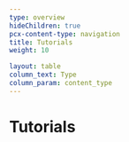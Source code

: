 ```yaml
---
type: overview
hideChildren: true
pcx-content-type: navigation
title: Tutorials
weight: 10

layout: table
column_text: Type
column_param: content_type
---
```


# Tutorials
